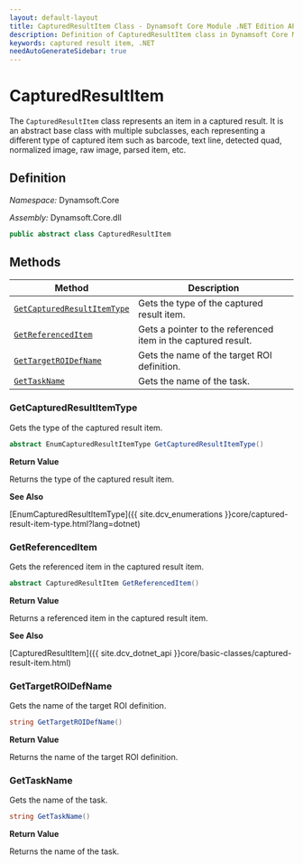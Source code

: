 ```yaml
---
layout: default-layout
title: CapturedResultItem Class - Dynamsoft Core Module .NET Edition API Reference
description: Definition of CapturedResultItem class in Dynamsoft Core Module .NET Edition.
keywords: captured result item, .NET
needAutoGenerateSidebar: true
---
```


# CapturedResultItem

The `CapturedResultItem` class represents an item in a captured result. It is an abstract base class with multiple subclasses, each representing a different type of captured item such as barcode, text line, detected quad, normalized image, raw image, parsed item, etc.

## Definition

*Namespace:* Dynamsoft.Core

*Assembly:* Dynamsoft.Core.dll

```csharp
public abstract class CapturedResultItem 
```

## Methods

| Method                         | Description|
|--------------------------------|------------|
| [`GetCapturedResultItemType`](#getcapturedresultitemtype)              | Gets the type of the captured result item. |
| [`GetReferencedItem`](#getreferenceditem)    | Gets a pointer to the referenced item in the captured result. |
| [`GetTargetROIDefName`](#gettargetroidefname) | Gets the name of the target ROI definition. |
| [`GetTaskName`](#gettaskname) | Gets the name of the task. |

### GetCapturedResultItemType

Gets the type of the captured result item.

```csharp
abstract EnumCapturedResultItemType GetCapturedResultItemType()
```

**Return Value**

Returns the type of the captured result item.

**See Also**

[EnumCapturedResultItemType]({{ site.dcv_enumerations }}core/captured-result-item-type.html?lang=dotnet)

### GetReferencedItem

Gets the referenced item in the captured result item.

```csharp
abstract CapturedResultItem GetReferencedItem()
```

**Return Value**

Returns a referenced item in the captured result item.

**See Also**

[CapturedResultItem]({{ site.dcv_dotnet_api }}core/basic-classes/captured-result-item.html)

### GetTargetROIDefName

Gets the name of the target ROI definition.

```csharp
string GetTargetROIDefName()
```

**Return Value**

Returns the name of the target ROI definition.

### GetTaskName

Gets the name of the task.

```csharp
string GetTaskName()
```

**Return Value**

Returns the name of the task.
